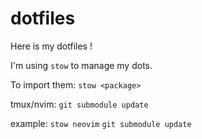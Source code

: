 dotfiles
========

Here is my dotfiles !

I'm using `stow` to manage my dots.

To import them:
`stow <package>`

tmux/nvim:
`git submodule update`

example:
`stow neovim`
`git submodule update`
